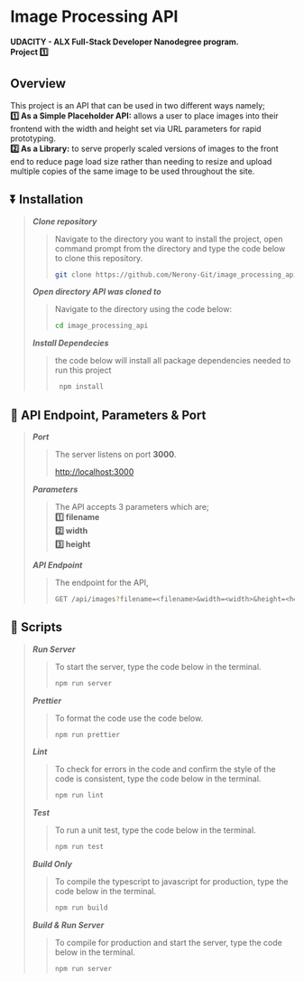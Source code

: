 # Image Processing API

**UDACITY - ALX Full-Stack Developer Nanodegree program.**  
**Project 1️⃣**

## Overview

This project is an API that can be used in two different ways namely;  
**1️⃣ As a Simple Placeholder API:** allows a user to place images into their frontend with the width and height set via URL parameters for rapid prototyping.  
**2️⃣ As a Library:** to serve properly scaled versions of images to the front end to reduce page load size rather than needing to resize and upload multiple copies of the same image to be used throughout the site.  

## ⏬ Installation  
>
> **_Clone repository_**  
>> Navigate to the directory you want to install the project, open command prompt from the directory and type the code below to clone this repository.  
>>  
>>```sh
>> git clone https://github.com/Nerony-Git/image_processing_api.git
>>```  
>  
> **_Open directory API was cloned to_**  
>> Navigate to the directory using the code below:  
>>  
>>```sh
>> cd image_processing_api
>>```  
>  
> **_Install Dependecies_**  
>> the code below will install all package dependencies needed to run this project  
>>  
>> ```sh
>>  npm install
>> ```  
>  
  
## 🔑 API Endpoint, Parameters & Port

> **_Port_**
>> The server listens on port **3000**.
>>
>> <http://localhost:3000>
>>  
>
> **_Parameters_**
>> The API accepts 3 parameters which are;  
>> **1️⃣ filename**  
>> **2️⃣ width**  
>> **3️⃣ height**  
>>  
>  
> **_API Endpoint_**
>> The endpoint for the API,  
>>
>>```sh
>> GET /api/images?filename=<filename>&width=<width>&height=<height>
>>```
>>  
>  

## 📝 Scripts
>
> **_Run Server_**
>> To start the server, type the code below in the terminal.
>>
>>```sh
>> npm run server
>>```  
>  
> **_Prettier_**
>> To format the code use the code below.
>>
>>```sh
>> npm run prettier
>>```  
>  
> **_Lint_**
>> To check for errors in the code and confirm the style of the code is consistent, type the code below in the terminal.
>>
>>```sh
>> npm run lint
>>```  
>  
> **_Test_**
>> To run a unit test, type the code below in the terminal.
>>
>>```sh
>> npm run test
>>```  
>  
> **_Build Only_**
>> To compile the typescript to javascript for production, type the code below in the terminal.
>>
>>```sh
>> npm run build
>>```  
>  
> **_Build & Run Server_**
>> To compile for production and start the server, type the code below in the terminal.
>>
>>```sh
>> npm run server
>>```  
>>
>  
